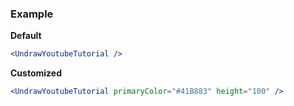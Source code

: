 ### Example

**Default**
```jsx
<UndrawYoutubeTutorial />
```

**Customized**
```jsx
<UndrawYoutubeTutorial primaryColor="#41B883" height="100" />
```
